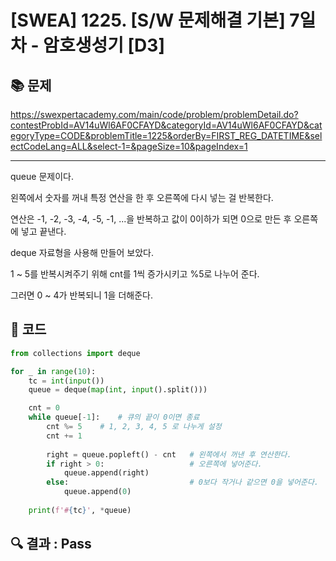 # [SWEA] 1225. [S/W 문제해결 기본] 7일차 - 암호생성기 [D3]

## 📚 문제

https://swexpertacademy.com/main/code/problem/problemDetail.do?contestProbId=AV14uWl6AF0CFAYD&categoryId=AV14uWl6AF0CFAYD&categoryType=CODE&problemTitle=1225&orderBy=FIRST_REG_DATETIME&selectCodeLang=ALL&select-1=&pageSize=10&pageIndex=1

---

queue 문제이다.

왼쪽에서 숫자를 꺼내 특정 연산을 한 후 오른쪽에 다시 넣는 걸 반복한다.

연산은 -1, -2, -3, -4, -5, -1, ...을 반복하고 값이 0이하가 되면 0으로 만든 후 오른쪽에 넣고 끝낸다.

deque 자료형을 사용해 만들어 보았다.

1 ~ 5를 반복시켜주기 위해 cnt를 1씩 증가시키고 %5로 나누어 준다.

그러면 0 ~ 4가 반복되니 1을 더해준다.

## 📒 코드

```python
from collections import deque

for _ in range(10):
    tc = int(input())
    queue = deque(map(int, input().split()))

    cnt = 0
    while queue[-1]:    # 큐의 끝이 0이면 종료
        cnt %= 5    # 1, 2, 3, 4, 5 로 나누게 설정
        cnt += 1
        
        right = queue.popleft() - cnt   # 왼쪽에서 꺼낸 후 연산한다.
        if right > 0:                   # 오른쪽에 넣어준다.
            queue.append(right)
        else:                           # 0보다 작거나 같으면 0을 넣어준다.
            queue.append(0)
    
    print(f'#{tc}', *queue)
```

## 🔍 결과 : Pass